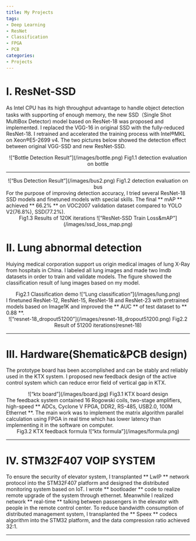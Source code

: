 ```yaml
---
title: My Projects
tags: 
- Deep Learning
- ResNet
- Classification
- FPGA
- PCB
categories:
- Projects
---
```

# I. ResNet-SSD
  As Intel CPU has its high throughput advantage to handle object detection tasks with supporting of enough memory, the new SSD（Single Shot MultiBox Detector) model based on ResNet-18 was proposed and implemented. I replaced the VGG-16 in original SSD with the fully-reduced ResNet-18. I retrained and accelerated the training process with Intel®MKL on Xeon®E5-2699 v4. The two pictures below showed the detection effect between original VGG-SSD and new ResNet-SSD.
 <div align="center">![“Bottle Detection Result”](/images/bottle.png) Fig1.1 detection evaluation on bottle </div>
 
---------------------
 <div align="center">![“Bus Detection Result”](/images/bus2.png)
 Fig1.2 detection evaluation on bus </div>
For the purpose of improving detection accuracy, I tried several ResNet-18 SSD models and finetuned models with special skills. The final ** mAP ** achieved ** 66.2% ** on VOC2007 validation dataset compared to YOLO V2(76.8%), SSD(77.2%). 
 <div align="center">Fig1.3 Results of 120K iterations 
 ![“ResNet-SSD Train Loss&mAP”](/images/ssd_loss_map.png)</div>

# II. Lung abnormal detection
Huiying medical corporation support us origin medical images of lung X-Ray from hospitals in China. I labeled all lung images and made two lmdb datasets in order to train and validate models. The figure showed the classification result of lung images based on my model. 
<div align="center">Fig2.1  Classification demo
![“Lung classification”](/images/lung.png)</div>
I finetuned ResNet-12, ResNet-15, ResNet-18 and ResNet-23 with pretrained models based on Image1K and improved the ** AUC ** of test dataset to ** 0.88 **.
<div align="center">![“resnet-18_dropout51200”](/images/resnet-18_dropout51200.png)
Fig2.2  Result of 51200 iterations(resnet-18)</div>
 
---------------------
# III. Hardware(Shematic&PCB design)
The prototype board has been accomplished and can be stably and reliably used in the KTX system. I proposed new feedback design of the active control system which can reduce error field of vertical gap in KTX.  
<div align="center">![“ktx board”](/images/board.jpg)
Fig3.1  KTX board design</div>
The feedback system contained 16 Rogowski coils, two-stage amplifiers, high-speed ** ADCs, Cyclone V FPGA, DDR2, RS-485, USB2.0, 100M Ethernet **. The main work was to implement the matrix algorithm parallel calculation using FPGA in real time which has lower latency than implementing it in the software on computer.
 <div align="center">Fig3.2  KTX feedback formula
 ![“ktx formula”](/images/formula.png)</div>
 
---------------------
# IV. STM32F407 VOIP SYSTEM
To ensure the security of elevator system, I transplanted ** LwIP ** network protocol into the STM32F407 platform and designed the distributed monitoring system based on IoT. I wrote ** bootloader ** code to realize remote upgrade of the system through ethernet. Meanwhile I realized network ** real-time ** talking between passengers in the elevator with people in the remote control center. To reduce bandwidth consumption of distributed management system, I transplanted the ** Speex ** codecs algorithm into the STM32 platform, and the data compression ratio achieved 32:1.
 
---------------------


